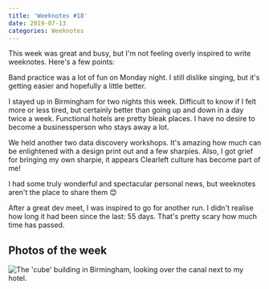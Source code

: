 ```yaml
---
title: 'Weeknotes #18'
date: 2019-07-13
categories: Weeknotes
---
```


This week was great and busy, but I'm not feeling overly inspired to write weeknotes. Here's a few points:

Band practice was a lot of fun on Monday night. I still dislike singing, but it's getting easier and hopefully a little better.

I stayed up in Birmingham for two nights this week. Difficult to know if I felt more or less tired, but certainly better than going up and down in a day twice a week. Functional hotels are pretty bleak places. I have no desire to become a businessperson who stays away a lot.

We held another two data discovery workshops. It's amazing how much can be enlightened with a design print out and a few sharpies. Also, I got grief for bringing my own sharpie, it appears Clearleft culture has become part of me!

I had some truly wonderful and spectacular personal news, but weeknotes aren't the place to share them 😊

After a great dev meet, I was inspired to go for another run. I didn't realise how long it had been since the last: 55 days. That's pretty scary how much time has passed.

## Photos of the week

![The 'cube' building in Birmingham, looking over the canal next to my hotel.](/images/blog/weeknotes-18-1.jpg)
